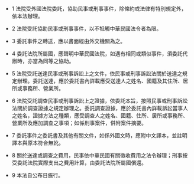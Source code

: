 * 1 法院受外國法院委託，協助民事或刑事事件，除條約或法律有特別規定外，依本法辦理。

* 2 法院受託協助民事或刑事事件，以不牴觸中華民國法令者為限。

* 3 委託事件之轉送，應以書面經由外交機關為之。

* 4 委託法院所屬國，應聲明中華民國法院，如遇有相同或類似事件，須委託代辦時，亦當為同等之協助。

* 5 法院受託送達民事或刑事訴訟上之文件，依民事或刑事訴訟法關於送達之規定辦理。委託送達，應於委託書內詳載應受送達人之姓名、國籍及其住所、居所或事務所、營業所。

* 6 法院受託調查民事或刑事訴訟上之證據，依委託本旨，按照民事或刑事訴訟法關於調查證據之規定辦理之。委託調查證據，應於委託書內詳載訴訟當事人之姓名，證據方法之種類，應受調查人之姓名、國籍、住所、居所或事務所、營業所及應加調查之事項；如係刑事案件，併附案件摘要。

* 7 委託事件之委託書及其他有關文件，如係外國文時，應附中文譯本，並註明譯本與原本符合無訛。

* 8 關於送達或調查之費用，民事依中華民國有關徵收費用之法令辦理；刑事按受委託法院實際支出之費用計算，由委託法院所屬國償還。

* 9 本法自公布日施行。

